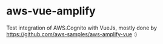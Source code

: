 # aws-vue-amplify

Test integration of AWS.Cognito with VueJs, mostly done by https://github.com/aws-samples/aws-amplify-vue :)
